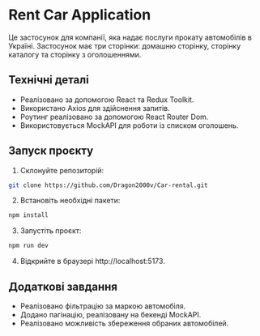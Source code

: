 # Rent Car Application

Це застосунок для компанії, яка надає послуги прокату автомобілів в Україні.
Застосунок має три сторінки: домашню сторінку, сторінку каталогу та сторінку з
оголошеннями.

## Технічні деталі

- Реалізовано за допомогою React та Redux Toolkit.
- Використано Axios для здійснення запитів.
- Роутинг реалізовано за допомогою React Router Dom.
- Використовується MockAPI для роботи із списком оголошень.

## Запуск проєкту

1. Склонуйте репозиторій:

```bash
git clone https://github.com/Dragon2000v/Car-rental.git
```

2. Встановіть необхідні пакети:

```bash
npm install
```

3. Запустіть проєкт:

```bash
npm run dev
```

4. Відкрийте в браузері http://localhost:5173.

## Додаткові завдання

- Реалізовано фільтрацію за маркою автомобіля.
- Додано пагінацію, реалізовану на бекенді MockAPI.
- Реалізовано можливість збереження обраних автомобілей.
